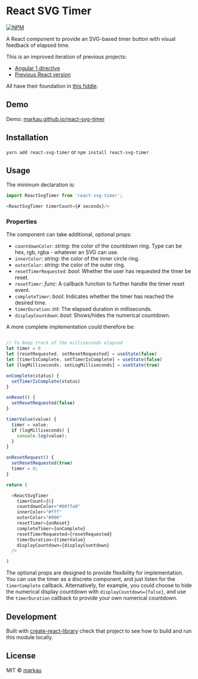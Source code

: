 # React SVG Timer

[![NPM](https://img.shields.io/npm/v/react-svg-timer.svg)](https://www.npmjs.com/package/react-svg-timer)

A React component to provide an SVG-based timer button with visual feedback of elapsed time.

This is an improved iteration of previous projects:

* [Angular 1 directive](https://github.com/markau/angular-svg-timer)
* [Previous React version](https://github.com/markau/react-svg-timer/tree/v1)

All have their foundation in [this fiddle](https://jsfiddle.net/prafuitu/xRmGV/).

## Demo

Demo: [markau.github.io/react-svg-timer](http://markau.github.io/react-svg-timer/)

## Installation

`yarn add react-svg-timer` or `npm install react-svg-timer`

## Usage

The minimum declaration is:

```javascript
import ReactSvgTimer from 'react-svg-timer';

<ReactSvgTimer timerCount={# seconds}/>
```

### Properties

The component can take additional, optional props:

* `countdownColor`: *string*: the color of the countdown ring. Type can be hex, rgb, rgba - whatever an SVG can use.
* `innerColor`: *string*: the color of the inner circle ring.
* `outerColor`: *string*: the color of the outer ring.
* `resetTimerRequested`: *bool*: Whether the user has requested the timer be reset.
* `resetTimer`: *func*: A callback function to further handle the timer reset event.
* `completeTimer`: *bool*: Indicates whether the timer has reached the desired time.
* `timerDuration`: *int*: The elapsed duration in milliseconds.
* `displayCountdown`: *bool*: Shows/hides the numerical countdown.

A more complete implementation could therefore be:

```javascript

// To keep track of the milliseconds elapsed
let timer = 0
let [resetRequested, setResetRequested] = useState(false)
let [timerIsComplete, setTimerIsComplete] = useState(false)
let [logMilliseconds, setLogMilliseconds] = useState(true)

onComplete(status) {
  setTimerIsComplete(status)
}

onReset() {
  setResetRequested(false)
}

timerValue(value) {
  timer = value;
  if (logMilliseconds) {
    console.log(value);
  }
}

onResetRequest() {
  setResetRequested(true)
  timer = 0;
}

return (

  <ReactSvgTimer
    timerCount={6}
    countdownColor="#00ffa8"
    innerColor="#fff"
    outerColor="#000"
    resetTimer={onReset}
    completeTimer={onComplete}
    resetTimerRequested={resetRequested}
    timerDuration={timerValue}
    displayCountdown={displayCountdown}
  />

)


````

The optional props are designed to provide flexibility for implementation. You can use the timer as a discrete component, and just listen for the `timerComplete` callback. Alternatively, for example, you could choose to hide the numerical display countdown with `displayCountdown={false}`, and use the `timerDuration` callback to provide your own numerical countdown.

## Development

Built with [create-react-library](https://www.npmjs.com/package/create-react-library) check that project to see how to build and run this module locally.

## License

MIT © [markau](https://github.com/markau)
